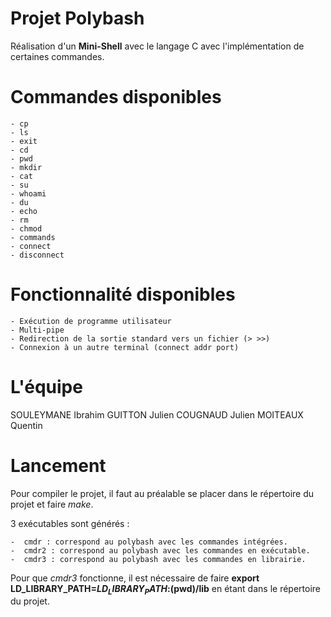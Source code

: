Projet Polybash
============
Réalisation d'un **Mini-Shell** avec le langage C avec l'implémentation de certaines commandes.

Commandes disponibles
============
	- cp
	- ls
	- exit
	- cd
	- pwd
	- mkdir
	- cat
	- su
	- whoami
	- du
	- echo
	- rm
	- chmod
	- commands
	- connect
	- disconnect

Fonctionnalité disponibles
============
	- Exécution de programme utilisateur
	- Multi-pipe
	- Redirection de la sortie standard vers un fichier (> >>)
	- Connexion à un autre terminal (connect addr port)

L'équipe
============
SOULEYMANE Ibrahim
GUITTON Julien
COUGNAUD Julien
MOITEAUX Quentin

Lancement
============
Pour compiler le projet, il faut au préalable se placer dans le répertoire du projet et faire _make_.

3 exécutables sont générés :

	-  cmdr : correspond au polybash avec les commandes intégrées.
	-  cmdr2 : correspond au polybash avec les commandes en exécutable.
	-  cmdr3 : correspond au polybash avec les commandes en librairie.

Pour que _cmdr3_ fonctionne, il est nécessaire de faire **export LD_LIBRARY_PATH=$LD_LIBRARY_PATH:$(pwd)/lib** en étant dans le répertoire du projet.
